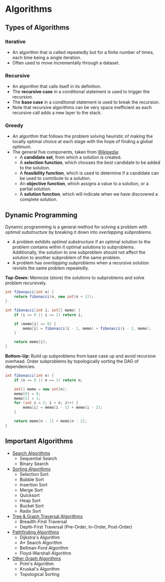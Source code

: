 # Algorithms

## Types of Algorithms

### Iterative

- An algorithm that is called repeatedly but for a finite number of times, each time being a single iteration.
- Often used to move incrementally through a dataset.

### Recursive

- An algorithm that calls itself in its definition.
- The **recursive case** in a conditional statement is used to trigger the recursion.
- The **base case** in a conditional statement is used to break the recursion.
- Note that recursive algorithms can be very space inefficient as each recursive call adds a new layer to the stack.

### Greedy

- An algorithm that follows the problem solving heuristic of making the locally optimal choice at each stage with the hope of finding a global optimum.
- The general five components, taken from [Wikipedia](http://en.wikipedia.org/wiki/Greedy_algorithm#Specifics):
    - A **candidate set**, from which a solution is created.
    - A **selection function**, which chooses the best candidate to be added to the solution.
    - A **feasibility function**, which is used to determine if a candidate can be used to contribute to a solution.
    - An **objective function**, which assigns a value to a solution, or a partial solution.
    - A **solution function**, which will indicate when we have discovered a complete solution.

## Dynamic Programming

Dynamic programming is a general method for solving a problem with *optimal substructure* by breaking it down into *overlapping subproblems*.

- A problem exhibits *optimal substructure* if an optimal solution to the problem contains within it optimal solutions to subproblems. Additionally, the solution to one subproblem should not affect the solution to another subproblem of the same problem.
- A problem has *overlapping subproblems* when a recursive solution revisits the same problem repeatedly.

**Top-Down:** Memoize (store) the solutions to subproblems and solve problem recursively.

```java
int fibonacci(int n) {
    return fibonacci(n, new int[n + 1]);
}

int fibonacci(int i, int[] memo) {
    if (i == 0 || i == 1) return i;

    if (memo[i] == 0) {
        memo[i] = fibonacci(i - 1, memo) + fibonacci(i - 2, memo);
    }

    return memo[i];
}
```

**Bottom-Up:** Build up subproblems from base case up and avoid recursive overhead. Order subproblems by topologically sorting the DAG of dependencies.

```java
int fibonacci(int n) {
    if (n == 0 || n == 1) return n;

    int[] memo = new int[n];
    memo[0] = 0;
    memo[1] = 1;
    for (int i = 2; i < n; i++) {
        memo[i] = memo[i - 1] + memo[i - 2];
    }

    return memo[n - 1] + memo[n - 2];
}
```

## Important Algorithms

- [Search Algorithms](2.1%20-%20Search%20Algorithms.md)
    - Sequential Search
    - Binary Search
- [Sorting Algorithms](2.2%20-%20Sorting%20Algorithms.md)
    - Selection Sort
    - Bubble Sort
    - Insertion Sort
    - Merge Sort
    - Quicksort
    - Heap Sort
    - Bucket Sort
    - Radix Sort
- [Tree & Graph Traversal Algorithms](2.3%20-%20Tree%20&%20Graph%20Traversal%20Algorithms.md)
    - Breadth-First Traversal
    - Depth-First Traversal (Pre-Order, In-Order, Post-Order)
- [Pathfinding Algorithms](2.4%20-%20Pathfinding%20Algorithms.md)
    - Dijkstra's Algorithm
    - A* Search Algorithm
    - Bellman-Ford Algorithm
    - Floyd-Warshall Algorithm
- [Other Graph Algorithms](2.5%20-%20Other%20Graph%20Algorithms.md)
    - Prim's Algorithm
    - Kruskal's Algorithm
    - Topological Sorting
